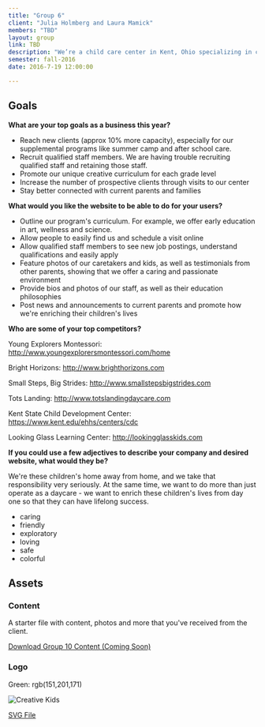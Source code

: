 ```yaml
---
title: "Group 6"
client: "Julia Holmberg and Laura Mamick"
members: "TBD"
layout: group
link: TBD
description: "We’re a child care center in Kent, Ohio specializing in creative learning experiences for your child, fostering educational exploration and relationship building opportunities that will last a lifetime"
semester: fall-2016
date: 2016-7-19 12:00:00

---
```


## Goals

**What are your top goals as a business this year?**

* Reach new clients (approx 10% more capacity), especially for our supplemental programs like summer camp and after school care.
* Recruit qualified staff members.  We are having trouble recruiting qualified staff and retaining those staff.
* Promote our unique creative curriculum for each grade level
* Increase the number of prospective clients through visits to our center
* Stay better connected with current parents and families


**What would you like the website to be able to do for your users?**

* Outline our program's curriculum.  For example, we offer early education in art, wellness and science.
* Allow people to easily find us and schedule a visit online
* Allow qualified staff members to see new job postings, understand qualifications and easily apply
* Feature photos of our caretakers and kids, as well as testimonials from other parents, showing that we offer a caring and passionate environment
* Provide bios and photos of our staff, as well as their education philosophies
* Post news and announcements to current parents and promote how we're enriching their children's lives


**Who are some of your top competitors?**

Young Explorers Montessori: http://www.youngexplorersmontessori.com/home

Bright Horizons: http://www.brighthorizons.com

Small Steps, Big Strides: http://www.smallstepsbigstrides.com

Tots Landing: http://www.totslandingdaycare.com

Kent State Child Development Center: https://www.kent.edu/ehhs/centers/cdc

Looking Glass Learning Center: http://lookingglasskids.com


**If you could use a few adjectives to describe your company and desired website, what would they be?**

We're these children's home away from home, and we take that responsibility very seriously.  At the same time, we want to do more than just operate as a daycare - we want to enrich these children's lives from day one so that they can have lifelong success.

* caring
* friendly
* exploratory
* loving
* safe
* colorful


## Assets

### Content

A starter file with content, photos and more that you've received from the client.  

<a href="/class/groups/assets/group10/Group-10-Content.zip">Download Group 10 Content (Coming Soon)</a>

### Logo

Green: rgb(151,201,171)

<img src="/class/groups/assets/group10/creativekids.svg" alt="Creative Kids" />

<a href="/class/groups/assets/group10/creativekids.svg">SVG File</a>
